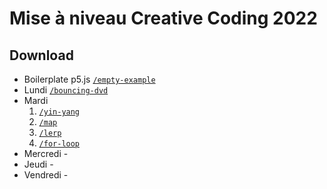 # Mise à niveau Creative Coding 2022

## Download
- Boilerplate p5.js [`/empty-example`](https://minhaskamal.github.io/DownGit/#/home?url=https://github.com/ecal-mid/man-creative-coding-2022/blob/main/empty-example)
- Lundi [`/bouncing-dvd`](https://minhaskamal.github.io/DownGit/#/home?url=https://github.com/ecal-mid/man-creative-coding-2022/blob/main/bouncing-dvd)
- Mardi
  1. [`/yin-yang`](https://minhaskamal.github.io/DownGit/#/home?url=https://github.com/ecal-mid/man-creative-coding-2022/blob/main/yin-yang)
  2. [`/map`](https://minhaskamal.github.io/DownGit/#/home?url=https://github.com/ecal-mid/man-creative-coding-2022/blob/main/map)
  3. [`/lerp`](https://minhaskamal.github.io/DownGit/#/home?url=https://github.com/ecal-mid/man-creative-coding-2022/blob/main/lerp)
  4. [`/for-loop`](https://minhaskamal.github.io/DownGit/#/home?url=https://github.com/ecal-mid/man-creative-coding-2022/blob/main/for-loop)
- Mercredi -
- Jeudi -
- Vendredi -
